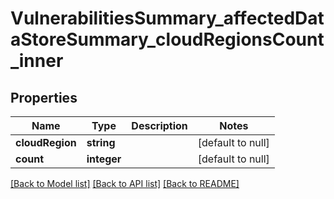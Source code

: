 # VulnerabilitiesSummary_affectedDataStoreSummary_cloudRegionsCount_inner

## Properties
Name | Type | Description | Notes
------------ | ------------- | ------------- | -------------
**cloudRegion** | **string** |  | [default to null]
**count** | **integer** |  | [default to null]

[[Back to Model list]](../README.md#documentation-for-models) [[Back to API list]](../README.md#documentation-for-api-endpoints) [[Back to README]](../README.md)


